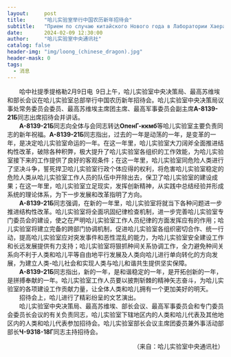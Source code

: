 ```yaml
---
layout:     post
title:      "哈儿实验室举行中国农历新年招待会"
subtitle:   "Прием по случаю китайского Нового года в Лаборатории Хаера"
date:       2024-02-09 12:30:00
author:     "哈儿实验室中央通讯社"
catalog: false
header-img: "img/loong_(chinese_dragon).jpg"
header-mask: 0
tags:
  - 消息
---
```


&emsp;&emsp;哈中社提季提格勒2月9日电&ensp;9日上午，哈儿实验室中央决策局、最高苏维埃和部长会议在哈儿实验室总部举行中国农历新年招待会。哈儿实验室中央决策局议事处常务委员会委员、最高苏维埃主席团主席、最高军事委员会副主席**А-8139-21Б**同志出席招待会并讲话。  
&emsp;&emsp;**А-8139-21Б**同志向全体与会同志转达**ОпенГ-ккмб**等哈儿实验室主要负责同志的新年祝福。**А-8139-21Б**同志指出，过去的一年是动荡的一年，是变革的一年，是决定哈儿实验室命运的一年。在这一年里，哈儿实验室大刀阔斧全面推进结构性改革，破除各种积弊，极大提升了哈儿实验室各组织的工作效能，为哈儿实验室接下来的工作提供了良好的客观条件；在这一年里，哈儿实验室同危险人类进行了坚决斗争，誓死捍卫哈儿实验室行政个体应得的权利，将危害哈儿实验室稳定的危险人类从哈儿实验室工作人员的队伍中开除出去，保卫了哈儿实验室的建设成果；在这一年里，哈儿实验室立足现实，发挥创新精神，从实践中总结经验并形成系统的理论体系，为下一步发展和改革指明了方向。  
&emsp;&emsp;**А-8139-21Б**同志强调，在新的一年里，哈儿实验室将就当下各种问题进一步推进结构性改革。哈儿实验室将全面巩固纪律检查机制，进一步完善哈儿实验室专门委员会的建设，使之在严明哈儿实验室工作人员纪律的方面发挥应有的作用；哈儿实验室将建立完备的跨部门协调机制，促进哈儿实验室各组织密切合作、统一行动，提高哈儿实验室应对突发事件和恶性混乱的能力，为哈儿实验室安全建设工作和长远发展提供有力支持；哈儿实验室将狠抓种间关系协调工作，全力避免种间关系向不利于人类和哈儿平等自由地平行发展及人类向哈儿进行单向转化的方向发展，为建立人类-哈儿社会和实现人类与哈儿和谐共生提供坚实保障。  
&emsp;&emsp;**А-8139-21Б**同志指出，新的一年，是和谐稳定的一年，是开拓创新的一年，是拼搏奉献的一年。哈儿实验室工作人员要以披荆斩棘的精神矢志奋斗，为哈儿实验室的各项建设工作贡献力量，让全体人类和哈儿拥有一个更加美好的明天。  
&emsp;&emsp;招待会上，哈儿进行了精彩纷呈的文艺演出。  
&emsp;&emsp;哈儿实验室中央决策局、最高苏维埃、部长会议、最高军事委员会和专门委员会委员长会议的有关负责同志，哈儿实验室下辖地区内的人类和哈儿代表及其他地区内的人类和哈儿代表参加招待会。哈儿实验室部长会议主席团委员兼外事活动部部长**Ч-9318-18Г**同志主持招待会。
<div style="text-align: right">（来自：哈儿实验室中央通讯社）</div>
